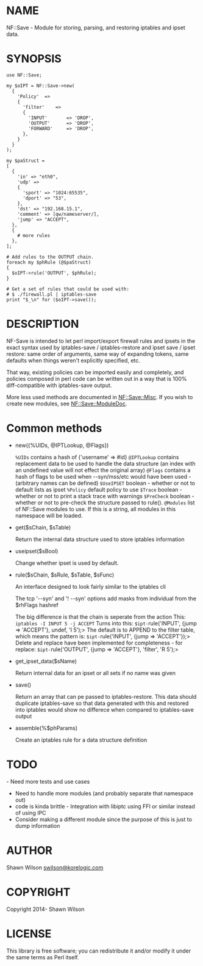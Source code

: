 # NAME

NF::Save - Module for storing, parsing, and restoring iptables and 
ipset data.

# SYNOPSIS

    use NF::Save;

    my $oIPT = NF::Save->new(
      {
        'Policy'  =>
        {
          'filter'    =>
          {
            'INPUT'       => 'DROP',
            'OUTPUT'      => 'DROP',
            'FORWARD'     => 'DROP',
          },
        }
      }
    );

    my $paStruct = 
    [
      {
        'in' => "eth0",
        'udp' => 
        {
          'sport' => "1024:65535",
          'dport' => "53",
        }, 
        'dst' => "192.168.15.1",
        'comment' => [qw/nameserver/],
        'jump' => "ACCEPT",
      },
      {
        # more rules
      },
    ];

    # Add rules to the OUTPUT chain.
    foreach my $phRule (@$paStruct)
    {
      $oIPT->rule('OUTPUT', $phRule);
    }

    # Get a set of rules that could be used with: 
    # $ ./firewall.pl | iptables-save
    print "$_\n" for ($oIPT->save());

# DESCRIPTION

NF-Save is intended to let perl import/export firewall rules and ipsets
in the exact syntax used by iptables-save / iptables-restore and ipset
save / ipset restore: same order of arguments, same way of expanding
tokens, same defaults when things weren't explicitly specified, etc.

That way, existing policies can be imported easily and completely, and
policies composed in perl code can be written out in a way that is 100%
diff-compatible with iptables-save output.

More less used methods are documented in [NF::Save::Misc](https://metacpan.org/pod/NF::Save::Misc). If you wish 
to create new modules, see [NF::Save::ModuleDoc](https://metacpan.org/pod/NF::Save::ModuleDoc).

# Common methods

- new({%UIDs, @IPTLookup, @Flags})

    `%UIDs` contains a hash of {'username' => #id}
    `@IPTLookup` contains replacement data to be used to handle the data 
    structure (an index with an undefined value will not effect the 
    original array)
    `@Flags` contains a hash of flags to be used when --syn/mss/etc would 
    have been used - (arbitrary names can be defined)
    `$UseIPSET` boolean - whether or not to default lists as ipset
    `%Policy` default policy to use
    `$Trace` boolean - whether or not to print a stack trace with warnings
    `$PreCheck` boolean - whether or not to pre-check the structure passed 
    to rule().
    `@Modules` list of NF::Save modules to use. If this is a string, all 
    modules in this namespace will be loaded.

- get($sChain, $sTable)

    Return the internal data structure used to store iptables information

- useipset($sBool)

    Change whether ipset is used by default.

- rule($sChain, $sRule, $sTable, $sFunc)

    An interface designed to look fairly similar to the iptables cli

    The tcp '--syn' and '! --syn' options add masks from individual from
    the $rhFlags hashref

    The big difference is that the chain is seperate from the action
    This:
    `iptables -I INPUT 5 -j ACCEPT`
    Turns into this:
    `$ipt-`rule('INPUT', {jump => 'ACCEPT'}, undef, 'I 5');>
    The default is to APPEND to the filter table, which means the pattern is:
    `$ipt-`rule('INPUT', {jump => 'ACCEPT'});>
    Delete and replace have been implemented for completeness - for replace:
    `$ipt-`rule('OUTPUT', {jump => 'ACCEPT'}, 'filter', 'R 5');>

- get\_ipset\_data($sName)

    Return internal data for an ipset or all sets if no name was given

- save()

    Return an array that can pe passed to iptables-restore. This data 
    should duplicate iptables-save so that data generated with this and 
    restored into iptables would show no differece when compared to 
    iptables-save output

- assemble(%$phParams)

    Create an iptables rule for a data structure definition

# TODO

\- Need more tests and use cases
  - Need to handle more modules (and probably separate that namespace out)
  - code is kinda brittle
\- Integration with libiptc using FFI or similar instead of using IPC
  - Consider making a different module since the purpose of this is just to 
    dump information

# AUTHOR

Shawn Wilson <swilson@korelogic.com>

# COPYRIGHT

Copyright 2014- Shawn Wilson

# LICENSE

This library is free software; you can redistribute it and/or modify
it under the same terms as Perl itself.
